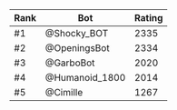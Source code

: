 Rank|Bot|Rating
---|---|---
#1|@Shocky_BOT|2335
#2|@OpeningsBot|2334
#3|@GarboBot|2020
#4|@Humanoid_1800|2014
#5|@Cimille|1267
